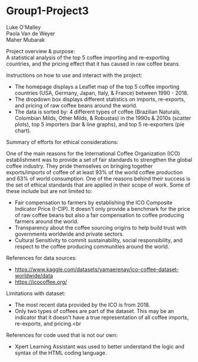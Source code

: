 # Group1-Project3

Luke O'Malley <br>
Paola Van de Weyer <br>
Maher Mubarak <br>

Project overview & purpose: <br>
A statistical analysis of the top 5 coffee importing and re-exporting countries, and the pricing effect that it has caused in raw coffee beans.<br>

Instructions on how to use and interact with the project: <br>
- The homepage displays a Leaflet map of the top 5 coffee importing countries (USA, Germany, Japan, Italy, & France) between 1990 - 2018.<br>
- The dropdown box displays different statistics on imports, re-exports, and pricing of raw coffee beans around the world. <br>
- The data is sorted by: 4 different types of coffee (Brazilian Naturals, Colombian Milds, Other Milds, & Robustas) in the 1990s & 2010s (scatter plots), top 5 importers (bar & line graphs), and top 5 re-exporters (pie chart).<br> 

Summary of efforts for ethical considerations: <br>

One of the main reasons for the International Coffee Organization (ICO) establishment was to provide a set of fair standards to strengthen the global coffee industry. They pride themselves on bringing together exports/imports of coffee of at least 93% of the world coffee production and 63% of world consumption. One of the reasons behind their success is the set of ethical standards that are applied in their scope of work. Some of these include but are not limited to:<br>

- Fair compensation to farmers by establishing the ICO Composite Indicator Price (I-CIP). It doesn't only provide a benchmark for the price of raw coffee beans but also a fair compensation to coffee producing farmers around the world.<br>
- Transparency about the coffee sourcing origins to help build trust with governments worldwide and private sectors.<br>
- Cultural Sensitivity to commit sustainability, social responsibility, and respect to the coffee producing communities around the world.<br>

References for data sources: <br>
- https://www.kaggle.com/datasets/yamaerenay/ico-coffee-dataset-worldwide/data<br>
- https://icocoffee.org/<br>

Limitations with dataset: <br>
- The most recent data provided by the ICO is from 2018. <br>
- Only two types of coffees are part of the dataset. This may be an indicator that it doesn't have a true representation of all coffee imports, re-exports, and pricing.<br

References for code used that is not our own: <br>
- Xpert Learning Assistant was used to better understand the logic and syntax of the HTML coding language.<br>